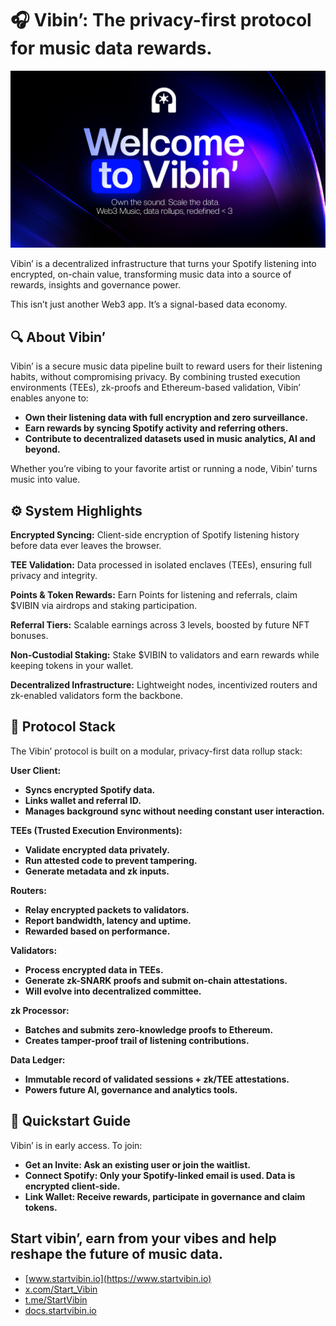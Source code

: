 # 🎧 Vibin’: The privacy-first protocol for music data rewards.

![Vibin' banner](/assets/GitCover.jpg)

Vibin’ is a decentralized infrastructure that turns your Spotify listening into encrypted, on-chain value, transforming music data into a source of rewards, insights and governance power.

This isn’t just another Web3 app. It’s a signal-based data economy.

## 🔍 About Vibin’
Vibin’ is a secure music data pipeline built to reward users for their listening habits, without compromising privacy. By combining trusted execution environments (TEEs), zk-proofs and Ethereum-based validation, Vibin’ enables anyone to:

-  **Own their listening data with full encryption and zero surveillance.**
-  **Earn rewards by syncing Spotify activity and referring others.**
-  **Contribute to decentralized datasets used in music analytics, AI and beyond.**

Whether you’re vibing to your favorite artist or running a node, Vibin’ turns music into value.

## ⚙️ System Highlights
**Encrypted Syncing:**
Client-side encryption of Spotify listening history before data ever leaves the browser.

**TEE Validation:**
Data processed in isolated enclaves (TEEs), ensuring full privacy and integrity.

**Points & Token Rewards:**
Earn Points for listening and referrals, claim $VIBIN via airdrops and staking participation.

**Referral Tiers:**
Scalable earnings across 3 levels, boosted by future NFT bonuses.

**Non-Custodial Staking:**
Stake $VIBIN to validators and earn rewards while keeping tokens in your wallet.

**Decentralized Infrastructure:**
Lightweight nodes, incentivized routers and zk-enabled validators form the backbone.

## 🧱 Protocol Stack
The Vibin’ protocol is built on a modular, privacy-first data rollup stack:

**User Client:**
-  **Syncs encrypted Spotify data.**
-  **Links wallet and referral ID.**
-  **Manages background sync without needing constant user interaction.**

**TEEs (Trusted Execution Environments):**
-  **Validate encrypted data privately.**
-  **Run attested code to prevent tampering.**
-  **Generate metadata and zk inputs.**

**Routers:**
-  **Relay encrypted packets to validators.**
-  **Report bandwidth, latency and uptime.**
-  **Rewarded based on performance.**

**Validators:**
-  **Process encrypted data in TEEs.**
-  **Generate zk-SNARK proofs and submit on-chain attestations.**
-  **Will evolve into decentralized committee.**

**zk Processor:**
-  **Batches and submits zero-knowledge proofs to Ethereum.**
-  **Creates tamper-proof trail of listening contributions.**

**Data Ledger:**
-  **Immutable record of validated sessions + zk/TEE attestations.**
-  **Powers future AI, governance and analytics tools.**

## 📖 Quickstart Guide

Vibin’ is in early access. To join: 
-  **Get an Invite: Ask an existing user or join the waitlist.**
-  **Connect Spotify: Only your Spotify-linked email is used. Data is encrypted client-side.**
-  **Link Wallet: Receive rewards, participate in governance and claim tokens.**

## Start vibin’, earn from your vibes and help reshape the future of music data.

- [www.startvibin.io](https://www.startvibin.io)
- [x.com/Start_Vibin](https://x.com/Start_Vibin)
- [t.me/StartVibin](https://t.me/StartVibin)
- [docs.startvibin.io](https://docs.startvibin.io)  
